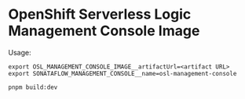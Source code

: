 # OpenShift Serverless Logic Management Console Image

Usage:

```shell
export OSL_MANAGEMENT_CONSOLE_IMAGE__artifactUrl=<artifact URL>
export SONATAFLOW_MANAGEMENT_CONSOLE__name=osl-management-console

pnpm build:dev
```
